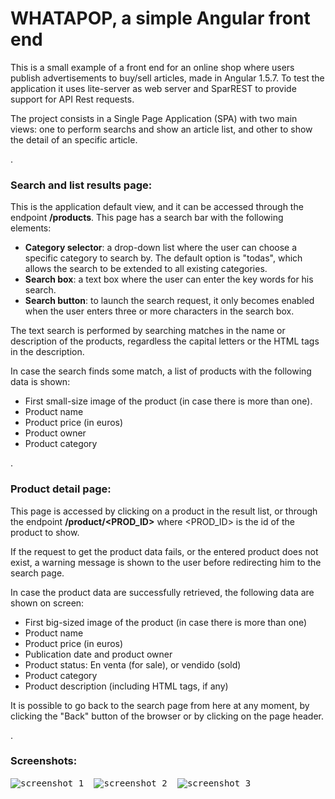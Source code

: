 # WHATAPOP, a simple Angular front end

This is a small example of a front end for an online shop where users publish advertisements to buy/sell articles, made in Angular 1.5.7. To test the application it uses lite-server as web server and SparREST to provide support for API Rest requests.

The project consists in a Single Page Application (SPA) with two main views: one to perform searchs and show an article list, and other to show the detail of an specific article.

.
### Search and list results page:

This is the application default view, and it can be accessed through the endpoint **/products**. This page has a search bar with the following elements:

* **Category selector**: a drop-down list where the user can choose a specific category to search by. The default option is "todas", which allows the search to be extended to all existing categories.
* **Search box**: a text box where the user can enter the key words for his search.
* **Search button**: to launch the search request, it only becomes enabled when the user enters three or more characters in the search box.

The text search is performed by searching matches in the name or description of the products, regardless the capital letters or the HTML tags in the description.

In case the search finds some match, a list of products with the following data is shown:
* First small-size image of the product (in case there is more than one).
* Product name
* Product price (in euros)
* Product owner
* Product category

.
### Product detail page:
This page is accessed by clicking on a product in the result list, or through the endpoint **/product/<PROD_ID>** where <PROD_ID> is the id of the product to show.

If the request to get the product data fails, or the entered product does not exist, a warning message is shown to the user before redirecting him to the search page.

In case the product data are successfully retrieved, the following data are shown on screen:
* First big-sized image of the product (in case there is more than one)
* Product name
* Product price (in euros)
* Publication date and product owner
* Product status: En venta (for sale), or vendido (sold)
* Product category
* Product description (including HTML tags, if any)

It is possible to go back to the search page from here at any moment, by clicking the "Back" button of the browser or by clicking on the page header.

.
### Screenshots:

<kbd>
	<img alt="screenshot 1" src="https://cloud.githubusercontent.com/assets/18370149/25541293/68c64366-2c4e-11e7-9415-14eb636b1ee5.jpg">
</kbd>
&nbsp;
<kbd>
	<img alt="screenshot 2" src="https://cloud.githubusercontent.com/assets/18370149/25541299/6cbea26a-2c4e-11e7-84c0-3c42aecb1615.jpg">
</kbd>
&nbsp;
<kbd>
	<img alt="screenshot 3" src="https://cloud.githubusercontent.com/assets/18370149/25541304/70980228-2c4e-11e7-8e28-5898a5f4f670.jpg">
</kbd>
